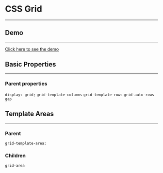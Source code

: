 # CSS Grid

---

## Demo

---

[Click here to see the demo](https://stefanoturcarelli.github.io/grid/)

## Basic Properties

---

### Parent properties

`display: grid;`
`grid-template-columns`
`grid-template-rows`
`grid-auto-rows`
`gap`

## Template Areas

---

### Parent

`grid-template-area:`

### Children

`grid-area`
